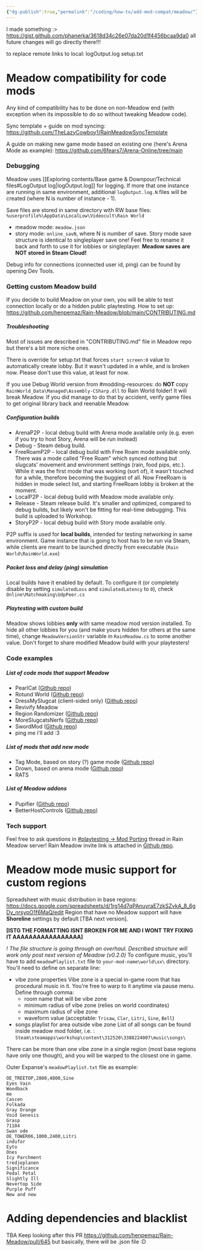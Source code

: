 ```yaml
---
{"dg-publish":true,"permalink":"/coding/how-to/add-mod-compat/meadow/"}
---
```


I made something :>
https://gist.github.com/phanerka/3618d34c26e07da20d1f4456bcaa9da0
all future changes will go directly there!!!

to replace remote links to local:
logOutput.log
setup.txt

# Meadow compatibility for code mods
Any kind of compatibility has to be done on non-Meadow end (with exception when its impossible to do so without tweaking Meadow code).

Sync template + guide on mod syncing:
https://github.com/TheLazyCowboy1/RainMeadowSyncTemplate

A guide on making new game mode based on existing one (here's Arena Mode as example):
https://github.com/6fears7/Arena-Online/tree/main

### Debugging
Meadow uses [[Exploring contents/Base game & Downpour/Technical files#LogOutput log\|logOutput.log]] for logging. If more that one instance are running in same environment, additional ``logOutput.log.N`` files will be created (where N is number of instance - 1).  

Save files are stored in same directory with RW base files:
`%userprofile%\AppData\LocalLow\Videocult\Rain World`
- meadow mode: `meadow.json`
- story mode: ``online_savN``, where N is number of save.
Story mode save structure is identical to singleplayer save one! Feel free to rename it back and forth to use it for lobbies or singleplayer.
**Meadow saves are NOT stored in Steam Cloud!** 

Debug info for connections (connected user id, ping) can be found by opening Dev Tools.
### Getting custom Meadow build
If you decide to build Meadow on your own, you will be able to test connection locally or do a hidden public playtesting.
How to set up:
https://github.com/henpemaz/Rain-Meadow/blob/main/CONTRIBUTING.md

##### Troubleshooting
Most of issues are described in "CONTRIBUTING.md" file in Meadow repo but there's a bit more niche ones.

There is override for setup.txt that forces `start screen:0` value to automatically create lobby. But it wasn't updated in a while, and is broken now. Please don't use this value, at least for now.

If you use Debug World version from \#modding-resources: do **NOT** copy ``RainWorld_Data\Managed\Assembly-CSharp.dll`` to Rain World folder! It will break Meadow.
If you did manage to do that by accident, verify game files to get original library back and reenable Meadow.
##### Configuration builds
- ArenaP2P - local debug build with Arena mode available only (e.g. even if you try to host Story, Arena will be run instead) 
- Debug - Steam debug build. 
- FreeRoamP2P - local debug build with Free Roam mode available only.
There was a mode called "Free Roam" which synced nothing but slugcats' movement and environment settings (rain, food pips, etc.). While it was the first mode that was working (sort of), it wasn't touched for a while, therefore becoming the buggiest of all. Now FreeRoam is hidden in mode select list, and starting FreeRoam lobby is broken at the moment.
- LocalP2P - local debug build with Meadow mode available only.
- Release - Steam release build. It's smaller and optimized, compared to debug builds, but likely won't be fitting for real-time debugging. This build is uploaded to Workshop.
- StoryP2P - local debug build with Story mode available only.

P2P suffix is used for **local builds**, intended for testing networking in same environment. Game instance that is going to host has to be run via Steam, while clients are meant to be launched directly from executable (`Rain World\RainWorld.exe`)

##### Packet loss and delay (ping) simulation
Local builds have it enabled by default.
To configure it (or completely disable by setting ``simulatedLoss`` and ``simulatedLatency`` to ``0``), check `Online\Matchmaking\UdpPeer.cs`

##### Playtesting with custom build
Meadow shows lobbies **only** with same meadow mod version installed.
To hide all other lobbies for you (and make yours hidden for others at the same time), change `MeadowVersionStr` variable in `RainMeadow.cs` to some another value.
Don't forget to share modified Meadow build with your playtesters!

### Code examples
##### List of code mods that support Meadow
- PearlCat ([Github repo](https://github.com/forthfora/pearlcat))
- Rotund World ([Github repo](https://github.com/clkursch/Rotund-World))
- DressMySlugcat (client-sided only) ([Github repo](https://github.com/MatheusVigaro/DressMySlugcat))
- Revivify Meadow
- Region Randomizer ([Github repo](https://github.com/TheLazyCowboy1/RegionRandomizer))
- MoreSlugcatsNerfs ([Github repo](https://github.com/TheLazyCowboy1/MoreSlugcatsNerfs))
- SwordMod ([Github repo](https://github.com/TheLazyCowboy1/SwordMod))
- ping me i'll add :3

##### List of mods that add new mode
- Tag Mode, based on story (?) game mode ([Github repo](https://github.com/henpemaz/RemixMods/tree/master/Tag))
- Drown, based on arena mode ([Github repo](https://github.com/6fears7/Arena-Online/tree/main/Drown))
- RATS
##### List of Meadow addons
- Pupifier ([Github repo](https://github.com/xamionex/Pupifier))
- BetterHostControls ([Github repo](https://github.com/TheLazyCowboy1/BetterHostControls))

### Tech support
Feel free to ask questions in [\#playtesting -> Mod Porting](https://discord.com/channels/1094716194180841602/1326036277488914523) thread in Rain Meadow server! 
Rain Meadow invite link is attached in [Github repo](https://github.com/henpemaz/Rain-Meadow).

# Meadow mode music support for custom regions
Spreadsheet with music distribution in base regions:
https://docs.google.com/spreadsheets/d/1rg14d7qPAnuyraE7zkSZvkA_8_6gDy_nrsypO1f6MaQ/edit
Region that have no Meadow support will have **Shoreline** settings by default \[TBA next version].

**\[ISTG THE FORMATTING ISNT BROKEN FOR ME AND I WONT TRY FIXING IT AAAAAAAAAAAAAAAAA]**

*! The file structure is going through an overhaul. Described structure will work only post next version of Meadow (v0.2.0)*
To configure music, you'll have to add ``meadowPlaylist.txt`` file to `your-mod-name\world\xx\` directory.
You'll need to define on separate line:
- vibe zone properties
Vibe zone is a special in-game room that has procedural music in it. You're free to warp to it anytime via pause menu.
 Define through comma:
   - room name that will be vibe zone   
   - minimum radius of vibe zone (relies on world coordinates)
   - maximum radius of vibe zone
   - waveform value (acceptable: ``Trisaw``, ``Clar``, ``Litri``, ``Sine``, ``Bell``)
- songs playlist for area outside vibe zone
List of all songs can be found inside meadow mod folder, i.e. :
`Steam\steamapps\workshop\content\312520\3388224007\music\songs\`

There can be more than one vibe zone in a single region (most base regions have only one though), and you will be warped to the closest one in game.

Outer Expanse's `meadowPlaylist.txt` file as example:
```
OE_TREETOP,2800,4800,Sine
Eyes Vain
Woodback
me
Cascen
Folkada
Gray Orange
Void Genesis
Grasp
71104
Swan ode
OE_TOWER06,1000,2400,Litri
indufor
Eyto
Ones
Icy Parchment
tredjeplanen
Significance
Pedal Petal
Slightly Ill
Nevertop Side
Purple Puff
New and new
```

# Adding dependencies and blacklist
TBA
Keep looking after this PR
https://github.com/henpemaz/Rain-Meadow/pull/645
but basically, there will be .json file :D
 